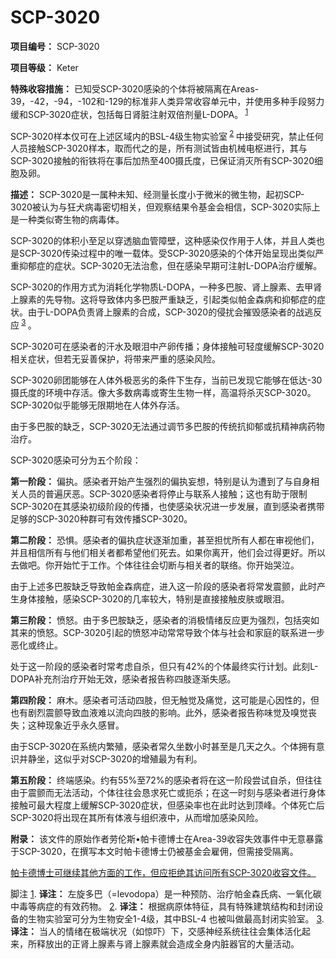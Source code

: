 # SCP-3020
                        

    


**项目编号：** SCP-3020

**项目等级：** Keter

**特殊收容措施：** 已知受SCP-3020感染的个体将被隔离在Areas-39，-42，-94，-102和-129的标准非人类异常收容单元中，并使用多种手段努力缓和SCP-3020症状，包括每日肾脏注射双倍剂量L-DOPA。<sup class='footnoteref'>
 <a shape='rect' class='footnoteref' id='footnoteref-94015-1' href='javascript:;' onclick='WIKIDOT.page.utils.scrollToReference(&apos;footnote-94015-1&apos;)'>1</a>
</sup>

SCP-3020样本仅可在上述区域内的BSL-4级生物实验室<sup class='footnoteref'>
 <a shape='rect' class='footnoteref' id='footnoteref-94015-2' href='javascript:;' onclick='WIKIDOT.page.utils.scrollToReference(&apos;footnote-94015-2&apos;)'>2</a>
</sup>中接受研究，禁止任何人员接触SCP-3020样本，取而代之的是，所有测试皆由机械电枢进行，其与SCP-3020接触的衔铁将在事后加热至400摄氏度，已保证消灭所有SCP-3020细胞及卵。

**描述：** SCP-3020是一属种未知、经测量长度小于微米的微生物，起初SCP-3020被认为与狂犬病毒密切相关，但观察结果令基金会相信，SCP-3020实际上是一种类似寄生物的病毒体。

SCP-3020的体积小至足以穿透脑血管障壁，这种感染仅作用于人体，并且人类也是SCP-3020传染过程中的唯一载体。受SCP-3020感染的个体开始呈现出类似严重抑郁症的症状。SCP-3020无法治愈，但在感染早期可注射L-DOPA治疗缓解。

SCP-3020的作用方式为消耗化学物质L-DOPA，一种多巴胺、肾上腺素、去甲肾上腺素的先导物。这将导致体内多巴胺严重缺乏，引起类似帕金森病和抑郁症的症状。由于L-DOPA负责肾上腺素的合成，SCP-3020的侵扰会摧毁感染者的战逃反应<sup class='footnoteref'>
 <a shape='rect' class='footnoteref' id='footnoteref-94015-3' href='javascript:;' onclick='WIKIDOT.page.utils.scrollToReference(&apos;footnote-94015-3&apos;)'>3</a>
</sup>。

SCP-3020可在感染者的汗水及眼泪中产卵传播；身体接触可轻度缓解SCP-3020相关症状，但若无妥善保护，将带来严重的感染风险。

SCP-3020卵团能够在人体外极恶劣的条件下生存，当前已发现它能够在低达-30摄氏度的环境中存活。像大多数病毒或寄生生物一样，高温将杀灭SCP-3020。SCP-3020似乎能够无限期地在人体外存活。

由于多巴胺的缺乏，SCP-3020无法通过调节多巴胺的传统抗抑郁或抗精神病药物治疗。

SCP-3020感染可分为五个阶段：

**第一阶段：** 偏执。感染者开始产生强烈的偏执妄想，特别是认为遭到了与自身相关人员的普遍厌恶。SCP-3020感染者将停止与联系人接触；这也有助于限制SCP-3020在其感染初级阶段的传播，也使感染状况进一步发展，直到感染者携带足够的SCP-3020种群可有效传播SCP-3020。

**第二阶段：** 恐惧。感染者的偏执症状逐渐加重，甚至担忧所有人都在审视他们，并且相信所有与他们相关者都希望他们死去。如果你离开，他们会过得更好。所以去做吧。你开始忙于工作。个体往往会切断与相关者的联络。你开始哭泣。

由于上述多巴胺缺乏导致帕金森病症，进入这一阶段的感染者将常发震颤，此时产生身体接触，感染SCP-3020的几率较大，特别是直接接触皮肤或眼泪。

**第三阶段：** 愤怒。由于多巴胺缺乏，感染者的消极情绪反应更为强烈，包括突如其来的愤怒。SCP-3020引起的愤怒冲动常常导致个体与社会和家庭的联系进一步恶化或终止。

处于这一阶段的感染者时常考虑自杀，但只有42%的个体最终实行计划。此刻L-DOPA补充剂治疗开始无效，感染者报告称四肢逐渐失感。

**第四阶段：** 麻木。感染者可活动四肢，但无触觉及痛觉，这可能是心因性的，但也有剧烈震颤导致血液难以流向四肢的影响。此外，感染者报告称味觉及嗅觉丧失；这种现象近乎永久感冒。

由于SCP-3020在系统内繁殖，感染者常久坐数小时甚至是几天之久。个体拥有意识并静坐，这似乎对SCP-3020的增殖最为有利。

**第五阶段：** 终端感染。约有55%至72%的感染者将在这一阶段尝试自杀，但往往由于震颤而无法活动，个体往往会恳求死亡或扼杀；在这一时刻与感染者进行身体接触可最大程度上缓解SCP-3020症状，但感染率也在此时达到顶峰。个体死亡后SCP-3020将出现在其所有体液与组织液中，从而增加感染风险。

**附录：** 该文件的原始作者劳伦斯•帕卡德博士在Area-39收容失效事件中无意暴露于SCP-3020，在撰写本文时帕卡德博士仍被基金会雇佣，但需接受隔离。

[帕卡德博士可继续其他方面的工作，但应拒绝其访问所有SCP-3020收容文件。](http://scp-wiki-cn.wikidot.com/scp-3020/offset/1)


脚注
<a shape='rect' href='javascript:;' onclick='WIKIDOT.page.utils.scrollToReference(&apos;footnoteref-94015-1&apos;)'>1</a>. **译注：** 左旋多巴（=levodopa）是一种预防、治疗帕金森氏病、一氧化碳中毒等病症的有效药物。
<a shape='rect' href='javascript:;' onclick='WIKIDOT.page.utils.scrollToReference(&apos;footnoteref-94015-2&apos;)'>2</a>. **译注：** 根据病原体特征，具有特殊建筑结构和封闭设备的生物实验室可分为生物安全1-4级，其中BSL-4 也被叫做最高封闭实验室。
<a shape='rect' href='javascript:;' onclick='WIKIDOT.page.utils.scrollToReference(&apos;footnoteref-94015-3&apos;)'>3</a>. **译注：** 当人的情绪在极端状况（如惊吓）下，交感神经系统往往会集体活化起来，所释放出的正肾上腺素与肾上腺素就会造成全身内脏器官的大量活动。


    
    
    
    

                    